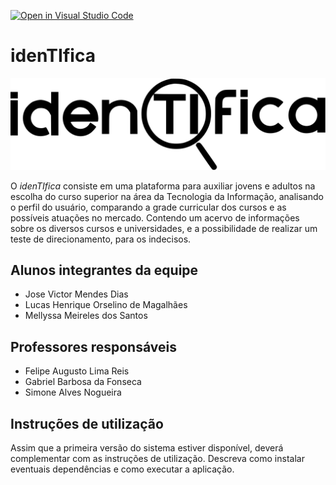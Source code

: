 [![Open in Visual Studio Code](https://classroom.github.com/assets/open-in-vscode-c66648af7eb3fe8bc4f294546bfd86ef473780cde1dea487d3c4ff354943c9ae.svg)](https://classroom.github.com/online_ide?assignment_repo_id=8422187&assignment_repo_type=AssignmentRepo)
# idenTIfica
![Logo do site](docs/relatorio/images/idenTIfica.svg)

O *idenTIfica* consiste em uma plataforma para auxiliar jovens e adultos na escolha do curso superior na área da Tecnologia da Informação, analisando o perfil do usuário, comparando a grade curricular dos cursos e as possíveis atuações no mercado. Contendo um acervo de informações sobre os diversos cursos e universidades, e a possibilidade de realizar um teste de direcionamento, para os indecisos.

## Alunos integrantes da equipe

* Jose Victor Mendes Dias
* Lucas Henrique Orselino de Magalhães
* Mellyssa Meireles dos Santos

## Professores responsáveis

* Felipe Augusto Lima Reis
* Gabriel Barbosa da Fonseca
* Simone Alves Nogueira

## Instruções de utilização

Assim que a primeira versão do sistema estiver disponível, deverá complementar com as instruções de utilização. Descreva como instalar eventuais dependências e como executar a aplicação.
